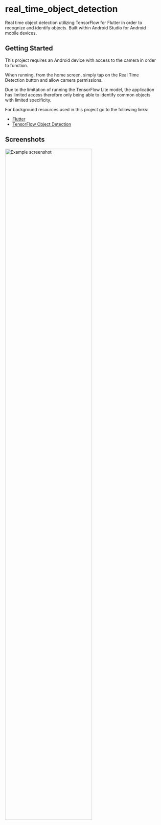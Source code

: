 # real_time_object_detection

Real time object detection utilizing TensorFlow for Flutter in order to recognize and identify objects.
Built within Android Studio for Android mobile devices.

## Getting Started

This project requires an Android device with access to the camera in order to function.

When running, from the home screen, simply tap on the Real Time Detection button and allow
camera permissions.

Due to the limitation of running the TensorFlow Lite model, the application has limited access
therefore only being able to identify common objects with limited specificity.

For background resources used in this project go to the following links:
- [Flutter](https://docs.flutter.dev/)
- [TensorFlow Object Detection](https://www.tensorflow.org/lite/examples/object_detection/overview)

## Screenshots
<img src="https://github.com/AnthoaLe/real_time_object_detection/assets/46947396/854dec13-3341-441c-a81b-400cb51bbc84" width="75%" height="75%" alt="Example screenshot">
